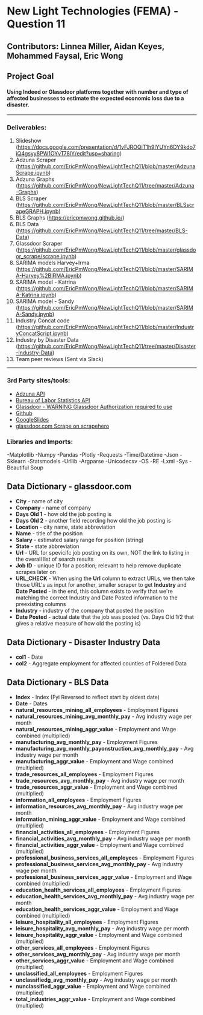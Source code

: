 # New Light Technologies (FEMA) - Question 11
Contributors: Linnea Miller, Aidan Keyes, Mohammed Faysal, Eric Wong
---
## Project Goal
#### Using Indeed or Glassdoor platforms together with number and type of affected businesses to estimate the expected economic loss due to a disaster.
--- 

### Deliverables:

1. Slideshow (https://docs.google.com/presentation/d/1vFJROQiT1h9lYUYn6DY9kdo7iQ4gsyy8PW1OYvT78lY/edit?usp=sharing)
2. Adzuna Scraper (https://github.com/EricPmWong/NewLightTechQ11/blob/master/AdzunaScrape.ipynb)
3. Adzuna Graphs (https://github.com/EricPmWong/NewLightTechQ11/tree/master/Adzuna-Graphs)
3. BLS Scraper (https://github.com/EricPmWong/NewLightTechQ11/blob/master/BLSscrapeGRAPH.ipynb)
4. BLS Graphs (https://ericpmwong.github.io/)
5. BLS Data (https://github.com/EricPmWong/NewLightTechQ11/tree/master/BLS-Data)
4. Glassdoor Scraper (https://github.com/EricPmWong/NewLightTechQ11/blob/master/glassdoor_scrape/scrape.ipynb)
5. SARIMA models Harvey+Irma (https://github.com/EricPmWong/NewLightTechQ11/blob/master/SARIMA-Harvey%2BIRMA.ipynb)
6. SARIMA model - Katrina (https://github.com/EricPmWong/NewLightTechQ11/blob/master/SARIMA-Katrina.ipynb)
7. SARIMA model - Sandy (https://github.com/EricPmWong/NewLightTechQ11/blob/master/SARIMA-Sandy.ipynb)
8. Industry Concat code (https://github.com/EricPmWong/NewLightTechQ11/blob/master/IndustryConcatScript.ipynb)
9. Industry by Disaster Data (https://github.com/EricPmWong/NewLightTechQ11/tree/master/Disaster-Industry-Data)
10. Team peer reviews (Sent via Slack)
---

### 3rd Party sites/tools:

- [Adzuna API](https://rapidapi.com/baskarm28/api/adzuna?gclid=Cj0KCQiAj4biBRC-ARIsAA4WaFiFc5JhXuZUpQS8Xcr7w-gS4qTdYHd7mbD0WhCFBk_4TmVUap0BqwAaAhlhEALw_wcB)
- [Bureau of Labor Statistics API](https://www.bls.gov/developers/home.htm)
- [Glassdoor - WARNING Glassdoor Authorization required to use](https://www.glassdoor.com/index.htm)
- [Github](https://www.github.com)
- [GoogleSlides](https://www.google.com/slides/about/)
- [glassdoor.com Scrape on scrapehero](https://www.scrapehero.com/how-to-scrape-job-listings-from-glassdoor-using-python-and-lxml/)


### Libraries and Imports:
-Matplotlib
-Numpy
-Pandas
-Plotly
-Requests
-Time/Datetime
-Json
-Sklearn
-Statsmodels
-Urllib
-Argparse
-Unicodecsv
-OS
-RE
-Lxml
-Sys
-Beautiful Soup

## Data Dictionary - glassdoor.com
- **City** - name of city
- **Company** - name of company
- **Days Old 1** - how old the job posting is
- **Days Old 2** - another field recording how old the job posting is
- **Location** - city name, state abbreviation
- **Name** - title of the position
- **Salary** - estimated salary range for position (string)
- **State** - state abbreviation
- **Url** - URL for spevicifc job posting on its own, NOT the link to listing in the overall list of search results
- **Job ID** - unique ID for a position; relevant to help remove duplicate scrapes later on 
- **URL_CHECK** - When using the **Url** column to extract URLs, we then take those URL's as input for  another, smaller scraper to get **Industry** and **Date Posted** - in the end, this column exists to verify that we're matching the correct Industry and Date Posted information to the preexisting columns
- **Industry** - industry of the company that posted the position
- **Date Posted** - actual date that the job was posted (vs. Days Old 1/2 that gives a relative measure of how old the posting is)

## Data Dictionary - Disaster Industry Data
- **col1** - Date
- **col2** - Aggregate employment for affected counties of Foldered Data

## Data Dictionary - BLS Data
- **Index** - Index (Fyi Reversed to reflect start by oldest date)
- **Date** - Dates
- **natural_resources_mining_all_employees** - Employment Figures
- **natural_resources_mining_avg_monthly_pay** - Avg industry wage per month
- **natural_resources_mining_aggr_value** - Employment and Wage combined (multiplied)
- **manufacturing_avg_monthly_pay** - Employment Figures
- **manufacturing_avg_monthly_payonstruction_avg_monthly_pay** - Avg industry wage per month
- **manufacturing_aggr_value** - Employment and Wage combined (multiplied)
- **trade_resources_all_employees** - Employment Figures
- **trade_resources_avg_monthly_pay** - Avg industry wage per month
- **trade_resources_aggr_value** - Employment and Wage combined (multiplied)
- **information_all_employees** - Employment Figures
- **information_resources_avg_monthly_pay** - Avg industry wage per month
- **information_mining_aggr_value** - Employment and Wage combined (multiplied)
- **financial_activities_all_employees** - Employment Figures
- **financial_activities_avg_monthly_pay** - Avg industry wage per month
- **financial_activities_aggr_value** - Employment and Wage combined (multiplied)
- **professional_business_services_all_employees** - Employment Figures
- **professional_business_services_avg_monthly_pay** - Avg industry wage per month
- **professional_business_services_aggr_value** - Employment and Wage combined (multiplied)
- **education_health_services_all_employees** - Employment Figures
- **education_health_services_avg_monthly_pay** - Avg industry wage per month
- **education_health_services_aggr_value** - Employment and Wage combined (multiplied)
- **leisure_hospitality_all_employees** - Employment Figures
- **leisure_hospitality_avg_monthly_pay** - Avg industry wage per month
- **leisure_hospitality_aggr_value** - Employment and Wage combined (multiplied)
- **other_services_all_employees** - Employment Figures
- **other_services_avg_monthly_pay** - Avg industry wage per month
- **other_services_aggr_value** - Employment and Wage combined (multiplied)
- **unclassified_all_employees** - Employment Figures
- **unclassifiedg_avg_monthly_pay** - Avg industry wage per month
- **nunclassified_aggr_value** - Employment and Wage combined (multiplied)
- **total_industries_aggr_value** - Employment and Wage combined (multiplied)




